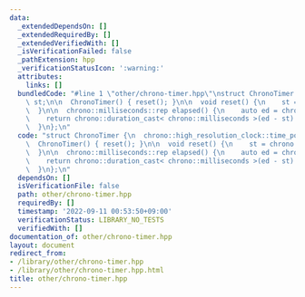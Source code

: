 ```yaml
---
data:
  _extendedDependsOn: []
  _extendedRequiredBy: []
  _extendedVerifiedWith: []
  _isVerificationFailed: false
  _pathExtension: hpp
  _verificationStatusIcon: ':warning:'
  attributes:
    links: []
  bundledCode: "#line 1 \"other/chrono-timer.hpp\"\nstruct ChronoTimer {\n  chrono::high_resolution_clock::time_point\
    \ st;\n\n  ChronoTimer() { reset(); }\n\n  void reset() {\n    st = chrono::high_resolution_clock::now();\n\
    \  }\n\n  chrono::milliseconds::rep elapsed() {\n    auto ed = chrono::high_resolution_clock::now();\n\
    \    return chrono::duration_cast< chrono::milliseconds >(ed - st).count();\n\
    \  }\n};\n"
  code: "struct ChronoTimer {\n  chrono::high_resolution_clock::time_point st;\n\n\
    \  ChronoTimer() { reset(); }\n\n  void reset() {\n    st = chrono::high_resolution_clock::now();\n\
    \  }\n\n  chrono::milliseconds::rep elapsed() {\n    auto ed = chrono::high_resolution_clock::now();\n\
    \    return chrono::duration_cast< chrono::milliseconds >(ed - st).count();\n\
    \  }\n};\n"
  dependsOn: []
  isVerificationFile: false
  path: other/chrono-timer.hpp
  requiredBy: []
  timestamp: '2022-09-11 00:53:50+09:00'
  verificationStatus: LIBRARY_NO_TESTS
  verifiedWith: []
documentation_of: other/chrono-timer.hpp
layout: document
redirect_from:
- /library/other/chrono-timer.hpp
- /library/other/chrono-timer.hpp.html
title: other/chrono-timer.hpp
---
```


